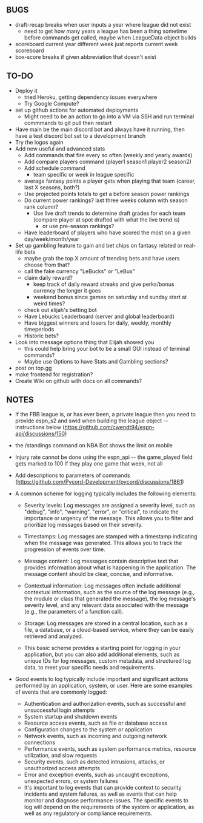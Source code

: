 BUGS 
-----
- draft-recap breaks when user inputs a year where league did not exist
    - need to get how many years a league has been a thing sometime before commands get called, maybe when LeagueData object builds
- scoreboard current year different week just reports current week scoreboard
- box-score breaks if given abbreviation that doesn't exist


TO-DO 
-----
- Deploy it 
    - tried Heroku, getting dependency issues everywhere
    - Try Google Compute?
- set up github actions for automated deployments
    - Might need to be an action to go into a VM via SSH and run terminal commmands to git pull then restart
- Have main be the main discord bot and always have it running, then have a test discord bot set to a development branch
- Try the logos again
- Add new useful and advanced stats
    - Add commands that fire every so often (weekly and yearly awards)
    - Add compare players command (player1 season1 player2 season2)
    - Add schedule command
        - team specific or week in league specific
    - average fantasy points a player gets when playing that team (career, last X seasons, both?)
    - Use projected points totals to get a before season power rankings
    - Do current power rankings? last three weeks column with season rank column?
        - Use live draft trends to determine draft grades for each team (compare player at spot drafted with what the live trend is)
            - or use pre-season rankings? 
    - Have leaderboard of players who have scored the most on a given day/week/month/year
- Set up gambling feature to gain and bet chips on fantasy related or real-life bets
    - maybe grab the top X amount of trending bets and have users choose from that?
    - call the fake currency "LeBucks" or "LeBux"
    - claim daily reward?
        - keep track of daily reward streaks and give perks/bonus currency the longer it goes
        - weekend bonus since games on saturday and sunday start at weird times?
    - check out elijah's betting bot
    - Have Lebucks Leaderboard (server and global leaderboard)
    - Have biggest winners and losers for daily, weekly, monthly timeperiods
    - Historic bets? 
- Look into message options thing that Elijah showed you
    - this could help bring your bot to be a small GUI instead of terminal commands?
    - Maybe use Options to have Stats and Gambling sections?
- post on top.gg
- make frontend for registration?
- Create Wiki on github with docs on all commands?


NOTES
-----
- If the FBB league is, or has ever been, a private league then you need to provide 
    espn_s2 and swid when building the league object -- instructions below
    (https://github.com/cwendt94/espn-api/discussions/150)

- the /standings command on NBA Bot shows the limit on mobile

- Injury rate cannot be done using the espn_api -- the game_played field gets marked to 100 if 
    they play one game that week, not all

- Add descriptions to parameters of commands (https://github.com/Pycord-Development/pycord/discussions/1861)

- A common scheme for logging typically includes the following elements:

    - Severity levels: Log messages are assigned a severity level, such as "debug", "info", "warning", "error", or "critical", to indicate the importance or urgency of the message. This allows you to filter and prioritize log messages based on their severity.

    - Timestamps: Log messages are stamped with a timestamp indicating when the message was generated. This allows you to track the progression of events over time.

    - Message content: Log messages contain descriptive text that provides information about what is happening in the application. The message content should be clear, concise, and informative.

    - Contextual information: Log messages often include additional contextual information, such as the source of the log message (e.g., the module or class that generated the message), the log message's severity level, and any relevant data associated with the message (e.g., the parameters of a function call).

    - Storage: Log messages are stored in a central location, such as a file, a database, or a cloud-based service, where they can be easily retrieved and analyzed.
    
    - This basic scheme provides a starting point for logging in your application, but you can also add additional elements, such as unique IDs for log messages, custom metadata, and structured log data, to meet your specific needs and requirements.

- Good events to log typically include important and significant actions performed by an application, system, or user. Here are some examples of events that are commonly logged:

    - Authentication and authorization events, such as successful and unsuccessful login attempts
    - System startup and shutdown events
    - Resource access events, such as file or database access
    - Configuration changes to the system or application
    - Network events, such as incoming and outgoing network connections
    - Performance events, such as system performance metrics, resource utilization, and slow requests
    - Security events, such as detected intrusions, attacks, or unauthorized access attempts
    - Error and exception events, such as uncaught exceptions, unexpected errors, or system failures
    - It's important to log events that can provide context to security incidents and system failures, as well as events that can help monitor and diagnose performance issues. The specific events to log will depend on the requirements of the system or application, as well as any regulatory or compliance requirements.